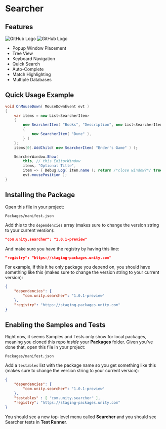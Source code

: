 # Searcher

## Features

![GitHub Logo](/Documentation~/images/tree_view.png) ![GitHub Logo](/Documentation~/images/quick_search.png)
* Popup Window Placement
* Tree View
* Keyboard Navigation
* Quick Search
* Auto-Complete
* Match Highlighting
* Multiple Databases

## Quick Usage Example

```csharp
void OnMouseDown( MouseDownEvent evt )
{
    var items = new List<SearcherItem>
    {
        new SearcherItem( "Books", "Description", new List<SearcherItem>()
        {
            new SearcherItem( "Dune" ),
        } )
    };
    items[0].AddChild( new SearcherItem( "Ender's Game" ) );

    SearcherWindow.Show(
        this, // this EditorWindow
        items, "Optional Title",
        item => { Debug.Log( item.name ); return /*close window?*/ true; },
        evt.mousePosition );
}
```


## Installing the Package

Open this file in your project:
```
Packages/manifest.json
```
Add this to the ```dependencies``` array (makes sure to change the version string to your current version):
```json
"com.unity.searcher": "1.0.1-preview"
```
And make sure you have the registry by having this line:
```json
"registry": "https://staging-packages.unity.com"
```
For example, if this it he only package you depend on, you should have something like this (makes sure to change the version string to your current version):
```json
{
    "dependencies": {
        "com.unity.searcher": "1.0.1-preview"
    },
    "registry": "https://staging-packages.unity.com"
}
```

## Enabling the Samples and Tests

Right now, it seems Samples and Tests only show for local packages, meaning you cloned this repo *inside* your **Packages** folder. Given you've done that, open this file in your project:
```
Packages/manifest.json
```
Add a ```testables``` list with the package name so you get something like this (makes sure to change the version string to your current version):
```json
{
    "dependencies": {
        "com.unity.searcher": "1.0.1-preview"
    },
    "testables" : [ "com.unity.searcher" ],
    "registry": "https://staging-packages.unity.com"
}
```
You should see a new top-level menu called **Searcher** and you should see Searcher tests in **Test Runner**.
